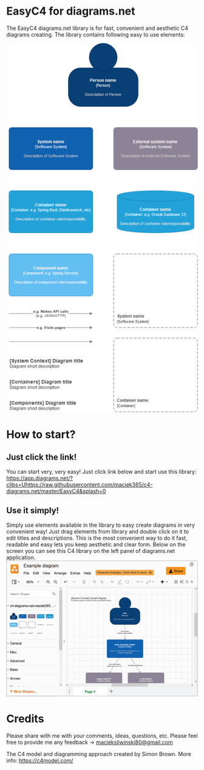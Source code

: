 # EasyC4 for diagrams.net
The EasyC4 diagrams.net library is for fast, convenient and aesthetic C4 diagrams creating.
The library contains following easy to use elements:

![c4-diagrams.net](/c4-diagrams-net-maciek365.png)



# How to start?
## Just click the link!
You can start very, very easy! Just click link below and start use this library:
https://app.diagrams.net/?clibs=Uhttps://raw.githubusercontent.com/maciek365/c4-diagrams.net/master/EasyC4&splash=0


## Use it simply!
Simply use elements available in the library to easy create diagrams in very convenient way! Just drag elements from library and double click on it to edit titles and descriptions. This is the most convenient way to do it fast, readable and easy lets you keep aesthetic and clear form.
Below on the screen you can see this C4 library on the left panel of diagrams.net application.
![c4-diagrams.net](/c4-diagrams-net-maciek365-library-screen.png)

# Credits
Please share with me with your comments, ideas, questions, etc. Please feel free to provide me any feedback -> macieksliwinski80@gmail.com

The C4 model and diagramming approach created by Simon Brown. More info: https://c4model.com/
